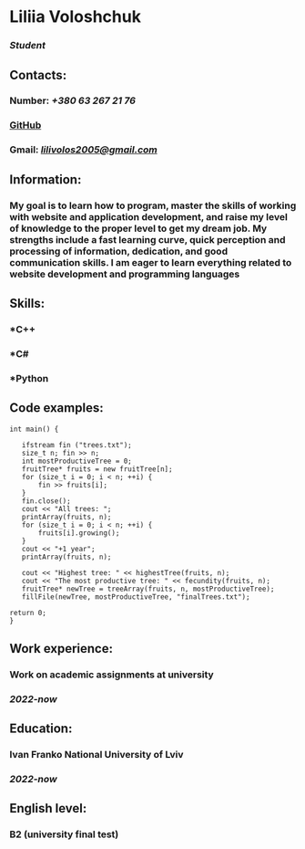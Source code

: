 # **Liliia Voloshchuk**
### *Student*

## **Contacts:**

### Number:  *+380 63 267 21 76*
###  [GitHub](https://github.com/lokshuna)
### Gmail: *lilivolos2005@gmail.com*

##  **Information:** 

### My goal is to learn how to program, master the skills of working with website and application development, and raise my level of knowledge to the proper level to get my dream job. My strengths include a fast learning curve, quick perception and processing of information, dedication, and good communication skills. I am eager to learn everything related to website development and programming languages

## **Skills:**

### *C++
### *C#
### *Python

## **Code examples:**

 ``` С++
 int main() {

	ifstream fin ("trees.txt");
	size_t n; fin >> n;
	int mostProductiveTree = 0;
	fruitTree* fruits = new fruitTree[n];
	for (size_t i = 0; i < n; ++i) {
		fin >> fruits[i];
	}
	fin.close();
	cout << "All trees: ";
	printArray(fruits, n);
	for (size_t i = 0; i < n; ++i) {
		fruits[i].growing();
	}
	cout << "+1 year"; 
	printArray(fruits, n);

	cout << "Highest tree: " << highestTree(fruits, n);
	cout << "The most productive tree: " << fecundity(fruits, n);
	fruitTree* newTree = treeArray(fruits, n, mostProductiveTree);
	fillFile(newTree, mostProductiveTree, "finalTrees.txt");

return 0;
 }
 ```
## **Work experience:**

### **Work on academic assignments at university** 
### *2022-now*

## **Education:** 

### **Ivan Franko National University of Lviv**
### *2022-now*

## **English level:**

### B2 (university final test)

